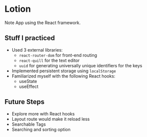 # Lotion
Note App using the React framework.

## Stuff I practiced
- Used 3 external libraries:
    - `react-router-dom` for front-end routing
    - `react-quill` for the text editor
    - `uuid` for generating universally unique identifiers for the keys
- Implemented persistent storage using `localStorage`
- Familiarized myself with the following React hooks:
    - useState
    - useEffect

## Future Steps
- Explore more with React hooks
- Layout route would make it reload less
- Searchable Tags
- Searching and sorting option
